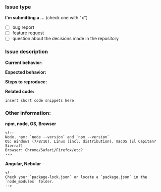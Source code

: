 <!--
ATTENTION! WE WILL HAVE TO CLOSE THIS ISSUE if you don't provide the needed information.
Please read https://github.com/akveo/ngx-admin/blob/master/CONTRIBUTING.md before opening an issue.
-->

### Issue type

**I'm submitting a ...**  (check one with "x")

* [ ] bug report
* [ ] feature request
* [ ] question about the decisions made in the repository

### Issue description

**Current behavior:**
<!-- Describe how the bug manifests. -->

**Expected behavior:**
<!-- Describe what the behavior would be without the bug. -->

**Steps to reproduce:**
<!--  Please explain the steps required to duplicate the issue, especially if you are able to provide a sample application. -->

**Related code:**
<!-- 
If you are able to illustrate the bug or feature request with an example, please provide a sample application via one of the following means:

A sample application via GitHub

StackBlitz (https://stackblitz.com)

Plunker (http://plnkr.co/edit/cpeRJs?p=preview)

-->

```
insert short code snippets here
```

### Other information:

**npm, node, OS, Browser**
```
<!--
Node, npm: `node --version` and `npm --version`
OS: Windows (7/8/10). Linux (incl. distribution). macOS (El Capitan? Sierra?)
Browser: Chrome/Safari/Firefox/etc?
-->
```

**Angular, Nebular**
```
<!--
Check your `package-lock.json` or locate a `package.json` in the `node_modules` folder.
-->
```
